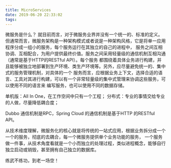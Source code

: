 ```yaml
---
title: MicroServices
date: 2019-06-20 22:33:02
tags:
---
```

微服务是什么？
就目前而言，对于微服务业界并没有一个统一的、标准的定义。
但通常而言，微服务架构是一种架构模式或者说是一种架构风格，它是将单一应用程序分成一组小的服务，每个服务运行在其独立的自己的进程中，
服务之间互相协调、互相配合，为用户提供最终价值。服务之间采用轻量级的通信机制互相沟通（通常是基于HTTP的RESTful API）。每个服务
都围绕着具体业务进行构建，并且能够被独立地部署到生产环境、类生产环境等。另外，应尽量避免统一的、集中式的服务管理机制，对具体的一个
服务而言，应根据业务上下文，选择合适的语言、工具对其进行构建，可以有一个非常轻量级的集中式管理来协调这些服务，可以使用不同的语言来
编写服务，也可以使用不同的数据存储。

单机版：All In One，在工作空间中只有一个工程；
分布式：专业的事情交给专业的人做，尽量降低耦合度；

Dubbo 通信机制是RPC，Spring Cloud 的通信机制是基于HTTP 的RESTful API。

从技术维度理解，微服务化的核心就是将传统的一站式应用，根据业务拆分成一个一个的服务，彻底的去耦合，每一个微服务提供单个业务功能的服务，
一个服务做一件事，从技术角度看就是一个小而独立的处理过程，类似进程概念，能够自行独立启动或销毁，甚至拥有自己独立的数据库。

练武不练功，到老一场空！


























